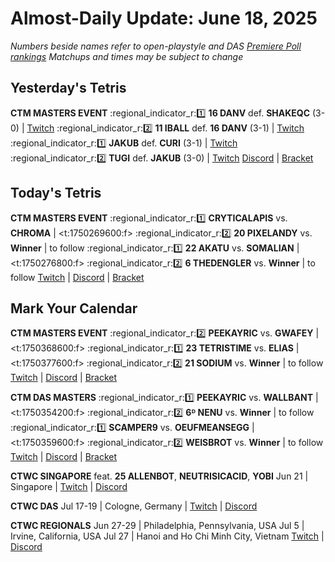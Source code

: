 # Almost-Daily Update: June 18, 2025
*Numbers beside names refer to open-playstyle and DAS [Premiere Poll rankings](https://premierepoll.wordpress.com/)*
*Matchups and times may be subject to change*

## Yesterday's Tetris
**CTM MASTERS EVENT**
:regional_indicator_r::one:  **16 DANV** def. **SHAKEQC** (3-0)  |  [Twitch](https://www.twitch.tv/videos/2488623649?t=00h22m46s)
:regional_indicator_r::two:  **11 IBALL** def. **16 DANV** (3-1)  |  [Twitch](https://www.twitch.tv/videos/2488623649?t=00h54m16s)
:regional_indicator_r::one:  **JAKUB** def. **CURI** (3-1)  |  [Twitch](https://www.twitch.tv/videos/2489380071?t=00h21m59s)
:regional_indicator_r::two:  **TUGI** def. **JAKUB** (3-0)  |  [Twitch](https://www.twitch.tv/videos/2489380071?t=01h01m08s)
[Discord](https://go.ctm.gg/discord)  |  [Bracket](https://go.ctm.gg/event/ctm-june-2025/masters-event/)

## Today's Tetris
**CTM MASTERS EVENT**
:regional_indicator_r::one:  **CRYTICALAPIS** vs. **CHROMA**  |  <t:1750269600:f>
:regional_indicator_r::two:  **20 PIXELANDY** vs. **Winner**  |  to follow
:regional_indicator_r::one:  **22 AKATU** vs. **SOMALIAN**  |  <t:1750276800:f>
:regional_indicator_r::two:  **6 THEDENGLER** vs. **Winner**  |  to follow
[Twitch](https://twitch.tv/monthlytetris)  |  [Discord](https://go.ctm.gg/discord)  |  [Bracket](https://go.ctm.gg/event/ctm-june-2025/masters-event/)

## Mark Your Calendar
**CTM MASTERS EVENT**
:regional_indicator_r::two:  **PEEKAYRIC** vs. **GWAFEY**  |  <t:1750368600:f>
:regional_indicator_r::one:  **23 TETRISTIME** vs. **ELIAS**  |  <t:1750377600:f>
:regional_indicator_r::two:  **21 SODIUM** vs. **Winner**  |  to follow
[Twitch](https://twitch.tv/monthlytetris)  |  [Discord](https://go.ctm.gg/discord)  |  [Bracket](https://go.ctm.gg/event/ctm-june-2025/masters-event/)

**CTM DAS MASTERS**
:regional_indicator_r::one:  **PEEKAYRIC** vs. **WALLBANT**  |  <t:1750354200:f>
:regional_indicator_r::two:  **6ᴰ NENU** vs. **Winner**  |  to follow
:regional_indicator_r::one:  **SCAMPER9** vs. **OEUFMEANSEGG**  |  <t:1750359600:f>
:regional_indicator_r::two:  **WEISBROT** vs. **Winner**  |  to follow
[Twitch](https://twitch.tv/monthlytetris)  |  [Discord](https://go.ctm.gg/discord)  |  [Bracket](https://go.ctm.gg/event/ctm-das-masters-june-2025/das-masters/)

**CTWC SINGAPORE**
feat. **25 ALLENBOT**, **NEUTRISICACID**, **YOBI**
Jun 21  |  Singapore  |  [Twitch](https://www.twitch.tv/classictetris)  |  [Discord](https://tinyurl.com/ctwcdiscord)

**CTWC DAS**
Jul 17-19  |  Cologne, Germany  |  [Twitch](https://www.twitch.tv/classictetris)  |  [Discord](https://tinyurl.com/ctwcdiscord)

**CTWC REGIONALS**
Jun 27-29  |  Philadelphia, Pennsylvania, USA
Jul 5  |  Irvine, California, USA
Jul 27  |  Hanoi and Ho Chi Minh City, Vietnam
[Twitch](https://www.twitch.tv/classictetris)  |  [Discord](https://tinyurl.com/ctwcdiscord)
